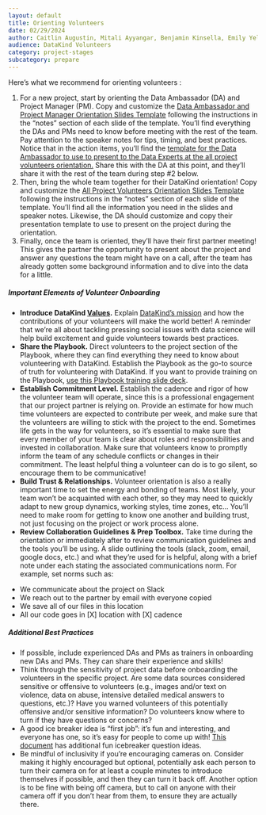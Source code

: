 ```yaml
---
layout: default
title: Orienting Volunteers
date: 02/29/2024
author: Caitlin Augustin, Mitali Ayyangar, Benjamin Kinsella, Emily Yelverton, Shanna Lee, Melissa, Michael Dowd, Rachel Wells
audience: DataKind Volunteers
category: project-stages
subcategory: prepare
---
```


Here’s what we recommend for orienting volunteers :


1. For a new project, start by orienting the Data Ambassador (DA) and Project Manager (PM). Copy and customize the [Data Ambassador and Project Manager Orientation Slides Template](https://docs.google.com/presentation/d/1Oy6n-adXmCzyiEvlI-YvqnuZ7exfLwXLVumXIzAuBR0/edit?usp=sharing) following the instructions in the “notes” section of each slide of the template. You’ll find everything the DAs and PMs need to know before meeting with the rest of the team. Pay attention to the speaker notes for tips, timing, and best practices. Notice that in the action items, you’ll find the [template for the Data Ambassador to use to present to the Data Experts at the all project volunteers orientation.](https://docs.google.com/presentation/d/1RLkIcYkT1EdQGQAbw1VKQHRXOaGaELEcWeZkn09QDhc/edit?usp=sharing) Share this with the DA at this point, and they’ll share it with the rest of the team during step \#2 below.
2. Then, bring the whole team together for their DataKind orientation! Copy and customize the [All Project Volunteers Orientation Slides Template](https://docs.google.com/presentation/d/1Klizw8Dricz3nkeIoAcBE0KCtuVt_chUenjxFkeDzVU/edit?usp=sharing) following the instructions in the “notes” section of each slide of the template. You’ll find all the information you need in the slides and speaker notes. Likewise, the DA should customize and copy their presentation template to use to present on the project during the orientation.
3. Finally, once the team is oriented, they’ll have their first partner meeting! This gives the partner the opportunity to present about the project and answer any questions the team might have on a call, after the team has already gotten some background information and to dive into the data for a little.


##### Important Elements of Volunteer Onboarding


* **Introduce DataKind [Values](https://www.datakind.org/our-values/#:~:text=Our%20name%2C%20DataKind%2C%20represents%20our,AI%20for%20positive%20social%20impact.).** Explain [DataKind’s mission](https://www.datakind.org/our-story) and how the contributions of your volunteers will make the world better! A reminder that we’re all about tackling pressing social issues with data science will help build excitement and guide volunteers towards best practices.
* **Share the Playbook.** Direct volunteers to the project section of the Playbook, where they can find everything they need to know about volunteering with DataKind. Establish the Playbook as the go\-to source of truth for volunteering with DataKind. If you want to provide training on the Playbook, [use this Playbook training slide deck](https://docs.google.com/presentation/d/1TfqnXp8amMCQc8OkwEOzsKDhxsqD_8nTpDo6yLU6BXc/edit?usp=sharing).
* **Establish Commitment Level.** Establish the cadence and rigor of how the volunteer team will operate, since this is a professional engagement that our project partner is relying on. Provide an estimate for how much time volunteers are expected to contribute per week, and make sure that the volunteers are willing to stick with the project to the end. Sometimes life gets in the way for volunteers, so it’s essential to make sure that every member of your team is clear about roles and responsibilities and invested in collaboration. Make sure that volunteers know to promptly inform the team of any schedule conflicts or changes in their commitment. The least helpful thing a volunteer can do is to go silent, so encourage them to be communicative!
* **Build Trust & Relationships.** Volunteer orientation is also a really important time to set the energy and bonding of teams. Most likely, your team won’t be acquainted with each other, so they may need to quickly adapt to new group dynamics, working styles, time zones, etc... You’ll need to make room for getting to know one another and building trust, not just focusing on the project or work process alone.
* **Review Collaboration Guidelines & Prep Toolbox.**  Take time during the orientation or immediately after to review communication guidelines and the tools you’ll be using. A slide outlining the tools (slack, zoom, email, google docs, etc.) and what they’re used for is helpful, along with a brief note under each stating the associated communications norm. For example, set norms such as:
+ We communicate about the project on Slack
+ We reach out to the partner by email with everyone copied
+ We save all of our files in this location
+ All our code goes in \[X] location with \[X] cadence


##### Additional Best Practices


* If possible, include experienced DAs and PMs as trainers in onboarding new DAs and PMs. They can share their experience and skills!
* Think through the sensitivity of project data before onboarding the volunteers in the specific project. Are some data sources considered sensitive or offensive to volunteers (e.g., images and/or text on violence, data on abuse, intensive detailed medical answers to questions, etc.)? Have you warned volunteers of this potentially offensive and/or sensitive information? Do volunteers know where to turn if they have questions or concerns?
* A good ice breaker idea is “first job”: it’s fun and interesting, and everyone has one, so it’s easy for people to come up with! [This document](https://docs.google.com/spreadsheets/d/1bYfIjyJtwgDVhPvSJSmABu7fbY2JnB1rVlMYcfQNipc/edit#gid=0) has additional fun icebreaker question ideas.
* Be mindful of inclusivity if you’re encouraging cameras on. Consider making it highly encouraged but optional, potentially ask each person to turn their camera on for at least a couple minutes to introduce themselves if possible, and then they can turn it back off. Another option is to be fine with being off camera, but to call on anyone with their camera off if you don’t hear from them, to ensure they are actually there.
